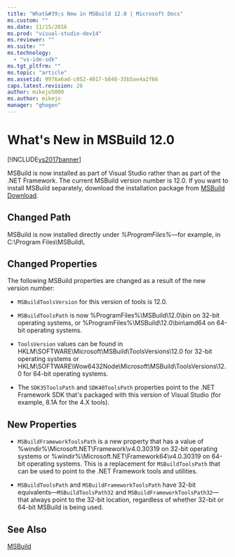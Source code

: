 ```yaml
---
title: "What&#39;s New in MSBuild 12.0 | Microsoft Docs"
ms.custom: ""
ms.date: 11/15/2016
ms.prod: "visual-studio-dev14"
ms.reviewer: ""
ms.suite: ""
ms.technology: 
  - "vs-ide-sdk"
ms.tgt_pltfrm: ""
ms.topic: "article"
ms.assetid: 9976a6ad-c052-4017-b848-35b5ae4a2f66
caps.latest.revision: 26
author: mikejo5000
ms.author: mikejo
manager: "ghogen"
---
```

# What&#39;s New in MSBuild 12.0
[!INCLUDE[vs2017banner](../includes/vs2017banner.md)]

MSBuild is now installed as part of Visual Studio rather than as part of the .NET Framework. The current MSBuild version number is 12.0. If you want to install MSBuild separately, download the installation package from [MSBuild Download](http://go.microsoft.com/fwlink/?LinkId=309745).  
  
## Changed Path  
 MSBuild is now installed directly under *%ProgramFiles%*—for example, in C:\Program Files\MSBuild\\.  
  
## Changed Properties  
 The following MSBuild properties are changed as a result of the new version number:  
  
-   `MSBuildToolsVersion` for this version of tools is 12.0.  
  
-   `MSBuildToolsPath` is now %ProgramFiles%\MSBuild\12.0\bin on 32-bit operating systems, or %ProgramFiles%\MSBuild\12.0\bin\amd64 on 64-bit operating systems.  
  
-   `ToolsVersion` values can be found in HKLM\SOFTWARE\Microsoft\MSBuild\ToolsVersions\12.0 for 32-bit operating systems or HKLM\SOFTWARE\Wow6432Node\Microsoft\MSBuild\ToolsVersions\12.0 for 64-bit operating systems.  
  
-   The `SDK35ToolsPath` and `SDK40ToolsPath` properties point to the .NET Framework SDK that's packaged with this version of Visual Studio (for example, 8.1A for the 4.X tools).  
  
## New Properties  
  
-   `MSBuildFrameworkToolsPath` is a new property that has a value of %windir%\Microsoft.NET\Framework\v4.0.30319 on 32-bit operating systems or %windir%\Microsoft.NET\Framework64\v4.0.30319 on 64-bit operating systems. This is a replacement for `MSBuildToolsPath` that can be used to point to the .NET Framework tools and utilities.  
  
-   `MSBuildToolsPath` and `MSBuildFrameworkToolsPath` have 32-bit equivalents—`MSBuildToolsPath32` and `MSBuildFrameworkToolsPath32`—that always point to the 32-bit location, regardless of whether 32-bit or 64-bit MSBuild is being used.

## See Also
[MSBuild](msbuild.md)


